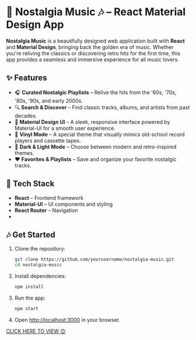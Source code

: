# 🎵 Nostalgia Music 🎶 – React Material Design App  

**Nostalgia Music** is a beautifully designed web application built with **React** and **Material Design**, bringing back the golden era of music. Whether you're reliving the classics or discovering retro hits for the first time, this app provides a seamless and immersive experience for all music lovers.  

## ✨ Features  

- 🎧 **Curated Nostalgic Playlists** – Relive the hits from the '60s, '70s, '80s, '90s, and early 2000s.  
- 🔍 **Search & Discover** – Find classic tracks, albums, and artists from past decades.  
- 🎨 **Material Design UI** – A sleek, responsive interface powered by Material-UI for a smooth user experience.  
- 📀 **Vinyl Mode** – A special theme that visually mimics old-school record players and cassette tapes.  
- 🌙 **Dark & Light Mode** – Choose between modern and retro-inspired themes.  
- ❤️ **Favorites & Playlists** – Save and organize your favorite nostalgic tracks.  

## 🚀 Tech Stack  

- **React** – Frontend framework  
- **Material-UI** – UI components and styling  
- **React Router** – Navigation
- 
## 🎶 Get Started  

1. Clone the repository:  
   ```sh
   git clone https://github.com/yourusername/nostalgia-music.git
   cd nostalgia-music
   ```
2. Install dependencies:  
   ```sh
   npm install
   ```
3. Run the app:  
   ```sh
   npm start
   ```
4. Open [http://localhost:3000](http://localhost:3000) in your browser.  

<a href="https://m21-ber.github.io/nostalgia/">CLICK HERE TO VIEW 😊 </a>

